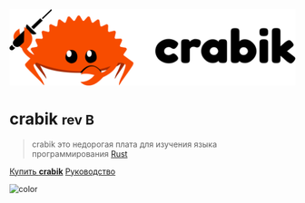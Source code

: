 <!-- _coverpage.md -->

![logo](./_media/crabik-logo-full.png)

# crabik <small>rev B</small>

> crabik это недорогая плата для изучения языка программирования [Rust](https://www.rust-lang.org/)

[Купить **crabik**](https://store)
[Руководство](https://docs.crabik.ru)

![color](var(--main-bg-color))
